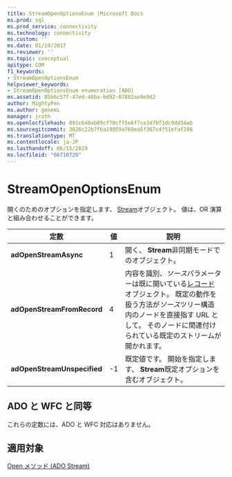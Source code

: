 ```yaml
---
title: StreamOpenOptionsEnum |Microsoft Docs
ms.prod: sql
ms.prod_service: connectivity
ms.technology: connectivity
ms.custom: ''
ms.date: 01/19/2017
ms.reviewer: ''
ms.topic: conceptual
apitype: COM
f1_keywords:
- StreamOpenOptionsEnum
helpviewer_keywords:
- StreamOpenOptionsEnum enumeration [ADO]
ms.assetid: 85b6c57f-47ed-46ba-bd92-07882ae9e9d2
author: MightyPen
ms.author: genemi
manager: jroth
ms.openlocfilehash: 091c640ab09cf70cff5e6f7ce3d7bf1dc9dd34ab
ms.sourcegitcommit: 3026c22b7fba19059a769ea5f367c4f51efaf286
ms.translationtype: MT
ms.contentlocale: ja-JP
ms.lasthandoff: 06/15/2019
ms.locfileid: "66710720"
---
```

# <a name="streamopenoptionsenum"></a>StreamOpenOptionsEnum
開くのためのオプションを指定します、 [Stream](../../../ado/reference/ado-api/stream-object-ado.md)オブジェクト。 値は、OR 演算と組み合わせることができます。  
  
|定数|値|説明|  
|--------------|-----------|-----------------|  
|**adOpenStreamAsync**|1|開く、 **Stream**非同期モードでのオブジェクト。|  
|**adOpenStreamFromRecord**|4|内容を識別、*ソース*パラメーターは既に開いている[レコード](../../../ado/reference/ado-api/record-object-ado.md)オブジェクト。 既定の動作を扱う方法が*ソース*ツリー構造内のノードを直接指す URL として。 そのノードに関連付けられている既定のストリームが開かれます。|  
|**adOpenStreamUnspecified**|-1|既定値です。 開始を指定します、 **Stream**既定オプションを含むオブジェクト。|  
  
## <a name="adowfc-equivalent"></a>ADO と WFC と同等  
 これらの定数には、ADO と WFC 対応はありません。  
  
## <a name="applies-to"></a>適用対象  
 [Open メソッド (ADO Stream)](../../../ado/reference/ado-api/open-method-ado-stream.md)
